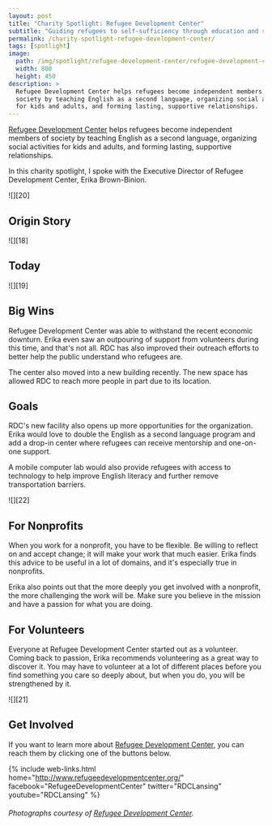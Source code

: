 ```yaml
---
layout: post
title: "Charity Spotlight: Refugee Development Center"
subtitle: "Guiding refugees to self-sufficiency through education and social support."
permalink: /charity-spotlight-refugee-development-center/
tags: [spotlight]
image:
  path: /img/spotlight/refugee-development-center/refugee-development-center-.jpg
  width: 800
  height: 450
description: >
  Refugee Development Center helps refugees become independent members of
  society by teaching English as a second language, organizing social activities
  for kids and adults, and forming lasting, supportive relationships.
---
```


[Refugee Development Center][1] helps refugees become independent members of society by teaching English as a second language, organizing social activities for kids and adults, and forming lasting, supportive relationships.

In this charity spotlight, I spoke with the Executive Director of Refugee Development Center, Erika Brown-Binion.

![][20]

## Origin Story



![][18]

## Today



![][19]

## Big Wins

Refugee Development Center was able to withstand the recent economic downturn. Erika even saw an outpouring of support from volunteers during this time, and that's not all. RDC has also improved their outreach efforts to better help the public understand who refugees are.

The center also moved into a new building recently. The new space has allowed RDC to reach more people in part due to its location.

## Goals

RDC's new facility also opens up more opportunities for the organization. Erika would love to double the English as a second language program and add a drop-in center where refugees can receive mentorship and one-on-one support.

A mobile computer lab would also provide refugees with access to technology to help improve English literacy and further remove transportation barriers.

![][22]

## For Nonprofits

When you work for a nonprofit, you have to be flexible. Be willing to reflect on and accept change; it will make your work that much easier. Erika finds this advice to be useful in a lot of domains, and it's especially true in nonprofits.

Erika also points out that the more deeply you get involved with a nonprofit, the more challenging the work will be. Make sure you believe in the mission and have a passion for what you are doing.

## For Volunteers

Everyone at Refugee Development Center started out as a volunteer. Coming back to passion, Erika recommends volunteering as a great way to discover it. You may have to volunteer at a lot of different places before you find something you care so deeply about, but when you do, you will be strengthened by it.

![][21]

## Get Involved

If you want to learn more about [Refugee Development Center][1], you can reach them by clicking one of the buttons below.

{% include web-links.html home="http://www.refugeedevelopmentcenter.org/" facebook="RefugeeDevelopmentCenter" twitter="RDCLansing" youtube="RDCLansing" %}

###### Photographs courtesy of [Refugee Development Center][1].



[1]: http://www.refugeedevelopmentcenter.org/ "Refugee Development Center Homepage"
[2]: /img/spotlight/refugee-development-center/refugee-development-center-.jpg "."
[3]: /img/spotlight/refugee-development-center/refugee-development-center-.jpg "."
[4]: /img/spotlight/refugee-development-center/refugee-development-center-.jpg "."
[5]: /img/spotlight/refugee-development-center/refugee-development-center-.jpg "."
[6]: /img/spotlight/refugee-development-center/refugee-development-center-.jpg "."
